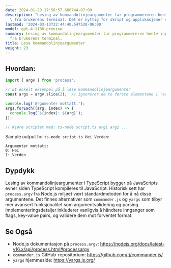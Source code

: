 ```yaml
---
date: 2024-01-20 17:56:57.680744-07:00
description: "Lesing av kommandolinjeargumenter lar programmereren hente input direkte\
  \ fra brukerens terminal. Det er nyttig for skript og applikasjoner som krever\u2026"
lastmod: '2024-03-13T22:44:40.547528-06:00'
model: gpt-4-1106-preview
summary: Lesing av kommandolinjeargumenter lar programmereren hente input direkte
  fra brukerens terminal.
title: Lese kommandolinjeargumenter
weight: 23
---
```


## Hvordan:
```TypeScript
import { argv } from 'process';

// Et enkelt eksempel på å lese kommandolinjeargumenter
const args = argv.slice(2);  // Ignorerer de to første elementene i 'argv'

console.log('Argumenter mottatt:');
args.forEach((arg, index) => {
  console.log(`${index}: ${arg}`);
});

// Kjøre scriptet med: ts-node script.ts arg1 arg2 ...
```
Sample output for `ts-node script.ts Hei Verden`:
```
Argumenter mottatt:
0: Hei
1: Verden
```

## Dypdykk
Lesing av kommandolinjeargumenter i TypeScript bygger på JavaScripts evner siden TypeScript kompileres til JavaScript. Historisk sett har `process.argv` fra Node.js miljøet vært standardmetoden for å nå disse argumentene. Det finnes alternativer som `commander.js` og `yargs` som tilbyr mer avansert funksjonalitet som argumentvalidering og parsing. Implementeringsdetaljer inkluderer vanligvis å håndtere innganger som flags, key-value pairs, og validere dem mot forventet format.

## Se Også
- Node.js dokumentasjon på `process.argv`: https://nodejs.org/docs/latest-v16.x/api/process.html#processargv
- `commander.js` GitHub-repositorium: https://github.com/tj/commander.js/
- `yargs` hjemmeside: https://yargs.js.org/
